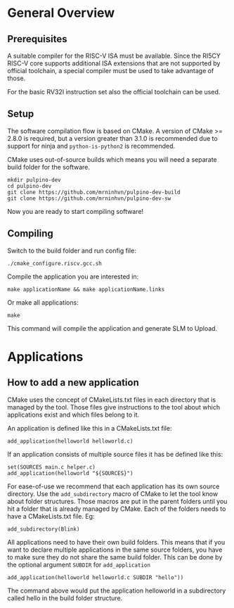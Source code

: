 # General Overview
## Prerequisites

A suitable compiler for the RISC-V ISA must be available.
Since the RI5CY RISC-V core supports additional ISA extensions that are not
supported by official toolchain, a special compiler must be used to take
advantage of those.

For the basic RV32I instruction set also the official toolchain can be used.

## Setup

The software compilation flow is based on CMake. A version of CMake >= 2.8.0 is
required, but a version greater than 3.1.0 is recommended due to support for
ninja and `python-is-python2` is recommended.

CMake uses out-of-source builds which means you will need a separate build
folder for the software.

    mkdir pulpino-dev
    cd pulpino-dev
    git clone https://github.com/mrninhvn/pulpino-dev-build
    git clone https://github.com/mrninhvn/pulpino-dev-sw

Now you are ready to start compiling software!


## Compiling

Switch to the build folder and run config file:

    ./cmake_configure.riscv.gcc.sh

Compile the application you are interested in:

    make applicationName && make applicationName.links

Or make all applications:

    make

This command will compile the application and generate SLM to Upload.



# Applications
## How to add a new application

CMake uses the concept of CMakeLists.txt files in each directory that is
managed by the tool. Those files give instructions to the tool about which
applications exist and which files belong to it.

An application is defined like this in a CMakeLists.txt file:

    add_application(helloworld helloworld.c)


If an application consists of multiple source files it has be defined like
this:

    set(SOURCES main.c helper.c)
    add_application(helloworld "${SOURCES}")


For ease-of-use we recommend that each application has its own source
directory. Use the `add_subdirectory` macro of CMake to let the tool know about
folder structures. Those macros are put in the parent folders until you hit a
folder that is already managed by CMake. Each of the folders needs to have a
CMakeLists.txt file. Eg:

    add_subdirectory(Blink)

All applications need to have their own build folders. This means that if you
want to declare multiple applications in the same source folders, you have to
make sure they do not share the same build folder. This can be done by the
optional argument `SUBDIR` for `add_application`

    add_application(helloworld helloworld.c SUBDIR "hello"))

The command above would put the application helloworld in a subdirectory called
hello in the build folder structure.
